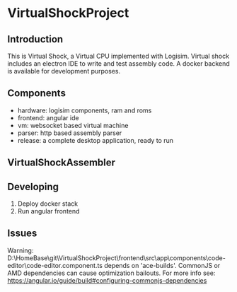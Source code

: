 # VirtualShockProject
## Introduction
This is Virtual Shock, a Virtual CPU implemented with Logisim.
Virtual shock includes an electron IDE to write and test assembly code.
A docker backend is available for development purposes.

## Components
- hardware: logisim components, ram and roms
- frontend: angular ide
- vm: websocket based virtual machine
- parser: http based assembly parser
- release: a complete desktop application, ready to run

## VirtualShockAssembler

## Developing
1. Deploy docker stack
2. Run angular frontend

## Issues
Warning: D:\HomeBase\git\VirtualShockProject\frontend\src\app\components\code-editor\code-editor.component.ts depends on 'ace-builds'. CommonJS or AMD dependencies can cause optimization bailouts.
For more info see: https://angular.io/guide/build#configuring-commonjs-dependencies
